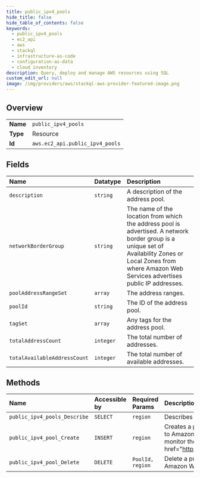 ```yaml
---
title: public_ipv4_pools
hide_title: false
hide_table_of_contents: false
keywords:
  - public_ipv4_pools
  - ec2_api
  - aws    
  - stackql
  - infrastructure-as-code
  - configuration-as-data
  - cloud inventory
description: Query, deploy and manage AWS resources using SQL
custom_edit_url: null
image: /img/providers/aws/stackql-aws-provider-featured-image.png
---
```

  
    

## Overview
<table><tbody>
<tr><td><b>Name</b></td><td><code>public_ipv4_pools</code></td></tr>
<tr><td><b>Type</b></td><td>Resource</td></tr>
<tr><td><b>Id</b></td><td><code>aws.ec2_api.public_ipv4_pools</code></td></tr>
</tbody></table>

## Fields
| Name | Datatype | Description |
|:-----|:---------|:------------|
| `description` | `string` | A description of the address pool. |
| `networkBorderGroup` | `string` | The name of the location from which the address pool is advertised. A network border group is a unique set of Availability Zones or Local Zones from where Amazon Web Services advertises public IP addresses. |
| `poolAddressRangeSet` | `array` | The address ranges. |
| `poolId` | `string` | The ID of the address pool. |
| `tagSet` | `array` | Any tags for the address pool. |
| `totalAddressCount` | `integer` | The total number of addresses. |
| `totalAvailableAddressCount` | `integer` | The total number of available addresses. |
## Methods
| Name | Accessible by | Required Params | Description |
|:-----|:--------------|:----------------|:------------|
| `public_ipv4_pools_Describe` | `SELECT` | `region` | Describes the specified IPv4 address pools. |
| `public_ipv4_pool_Create` | `INSERT` | `region` | Creates a public IPv4 address pool. A public IPv4 pool is an EC2 IP address pool required for the public IPv4 CIDRs that you own and bring to Amazon Web Services to manage with IPAM. IPv6 addresses you bring to Amazon Web Services, however, use IPAM pools only. To monitor the status of pool creation, use &lt;a href="https://docs.aws.amazon.com/AWSEC2/latest/APIReference/API_DescribePublicIpv4Pools.html"&gt;DescribePublicIpv4Pools&lt;/a&gt;. |
| `public_ipv4_pool_Delete` | `DELETE` | `PoolId, region` | Delete a public IPv4 pool. A public IPv4 pool is an EC2 IP address pool required for the public IPv4 CIDRs that you own and bring to Amazon Web Services to manage with IPAM. IPv6 addresses you bring to Amazon Web Services, however, use IPAM pools only. |
